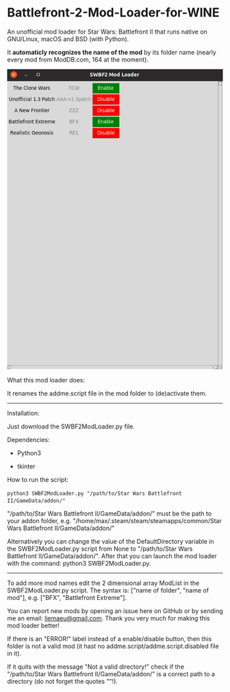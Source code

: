 # Battlefront-2-Mod-Loader-for-WINE
An unofficial mod loader for Star Wars: Battlefront II that runs native on GNU/Linux, macOS and BSD (with Python).

It **automaticly recognizes the name of the mod** by its folder name (nearly every mod from ModDB.com, 164 at the moment).

![Screenshot](https://raw.githubusercontent.com/Liemaeu/Battlefront-2-Mod-Loader-for-WINE/master/Screenshot.png)

What this mod loader does:

It renames the addme.script file in the mod folder to (de)activate them.

---

Installation:

Just download the SWBF2ModLoader.py file.

Dependencies:

- Python3

- tkinter

How to run the script:

`python3 SWBF2ModLoader.py "/path/to/Star Wars Battlefront II/GameData/addon/"`

"/path/to/Star Wars Battlefront II/GameData/addon/" must be the path to your addon folder, e.g. "/home/max/.steam/steam/steamapps/common/Star Wars Battlefront II/GameData/addon/"

Alternatively you can change the value of the DefaultDirectory variable in the SWBF2ModLoader.py script from None to "/path/to/Star Wars Battlefront II/GameData/addon/". After that you can launch the mod loader with the command: python3 SWBF2ModLoader.py.

---

To add more mod names edit the 2 dimensional array ModList in the SWBF2ModLoader.py script. The syntax is: ["name of folder", "name of mod"], e.g. ["BFX", "Battlefront Extreme"].

You can report new mods by opening an issue here on GitHub or by sending me an email: liemaeu@gmail.com. Thank you very much for making this mod loader better!

If there is an "ERROR!" label instead of a enable/disable button, then this folder is not a valid mod (it hast no addme.script/addme.script.disabled file in it).

If it quits with the message "Not a valid directory!" check if the "/path/to/Star Wars Battlefront II/GameData/addon/" is a correct path to a directory (do not forget the quotes ""!).
